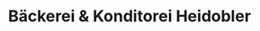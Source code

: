 ---
title: "Bäckerei & Konditorei Heidobler"
url: /mamming/baeckerei-und-konditorei-heidobler/
shop: Bäckerei
---